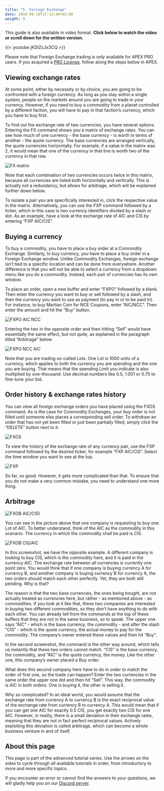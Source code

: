 ```yaml
---
title: "5. Foreign Exchange"
date: 2018-09-18T17:13:49+02:00
weight: 9
---
```


This guide is also available in video format. __Click below to watch the video or scroll down for the written version.__

{{< youtube jKDlZcJx3CQ >}}

Please note that Foreign Exchange trading is only available for APEX PRO users. If you acquired a [PRO License](https://prosperousuniverse.com/premium), follow along the steps below in APEX.

## Viewing exchange rates

At some point, either by necessity or by choice, you are going to be confronted with a foreign currency. As long as you stay within a single system, people on the markets around you are going to trade in your currency. However, if you need to buy a commodity from a planet controlled by a different faction, you will have to pay in that faction’s currency, which you have to buy first.

To find out the exchange rate of two currencies, you have several options. Entering the FX command shows you a matrix of exchange rates. You can see how much of one currency - the base currency - is worth in terms of another - the quote currency. The base currencies are arranged vertically, the quote currencies horizontally. For example, if a value in the matrix was 2, it would mean that one of the currency in that line is worth two of the currency in that row.

![FX matrix](fx-matrix.png)

Note that each combination of two currencies occurs twice in this matrix, because all currencies are listed both horizontally and vertically. This is actually not a redundancy, but allows for arbitrage, which will be explained further down below.

To isolate a pair you are specifically interested in, click the respective value in the matrix. Alternatively, you can use the FXP command followed by a ticker, which in this case is two currency identifiers divided by a slash or dot. As an example, have a look at the exchange rate of AIC and CIS by entering “FXP AIC/CIS”. 

## Buying a currency

To buy a commodity, you have to place a buy order at a Commodity Exchange. Similarly, to buy currency, you have to place a buy order in a Foreign Exchange window. Unlike Commodity Exchanges, foreign exchange isn’t tied to a specific location and can be done from everywhere. Another difference is that you will not be able to select a currency from a dropdown menu like you do a commodity. Instead, each pair of currencies has its own window.

To place an order, open a new buffer and enter “FXPO” followed by a blank. Then enter the currency you want to buy or sell followed by a slash, and then the currency you want to use as payment (to pay in or to be paid in). For instance, to buy Martian Coin for NCE Coupons, enter “AIC/NCC”. Then enter the amount and hit the “Buy” button.

![FXPO AIC NCC](fxpo-aic-ncc.png)

Entering the two in the opposite order and then hitting “Sell” would have essentially the same effect, but not _quite_, as explained in the paragraph titled “Arbitrage” below.

![FXPO NCC AIC](fxpo-ncc-aic.png)

Note that you are trading so-called Lots. One Lot is 1000 units of a currency, which applies to both the currency you are spending and the one you are buying. That means that the spending Limit you indicate is also multiplied by one-thousand. Use decimal numbers like 0.5, 1.001 or 0.75 to fine-tune your bid.

## Order history & exchange rates history

You can view all foreign exchange orders you have placed using the FXOS command. As is the case for Commodity Exchanges, your buy order is not filled until someone else places a corresponding sell order. To withdraw an order that has not yet been filled or just been partially filled, simply click the “DELETE” button next to it.

![FXOS](fxos.png)

To view the history of the exchange rate of any currency pair, use the FXP command followed by the desired ticker, for example “FXP AIC/CIS”. Select the time window you want to see at the top.

![FXP](fxp.png)

So far, so good. However, it gets more complicated than that. To ensure that you do not make a very common mistake, you need to understand one more thing.

## Arbitrage

![FXOB AIC/CIS)](fxob-aic-cis.png)

You can see in the picture above that one company is requesting to buy one Lot of AIC. To better understand, think of the AIC as the commodity in this scenario. The currency in which the commodity shall be paid is CIS.

![FXOB CIS/AIC](fxob-cis-aic.png)

In this screenshot, we have the opposite example. A different company is looking to buy CIS, which is the commodity here, and it is paid in the currency AIC. The exchange rate between all currencies is currently one point zero. You would think that if one company is buying currency A for currency B, and another company is buying currency B for currency A, the two orders should match each other perfectly. Yet, they are both still pending. Why is that?

The reason is that the two base currencies, the ones being bought, are not actually treated as currencies here, but rather - as mentioned above - as commodities. If you look at it like that, these two companies are interested in buying two different commodities, so they don’t have anything to do with each other. You can already tell from the commands at the top of these buffers that they are not in the same business, so to speak. The upper one says “AIC” - which is the base currency, the commodity - and after the slash “CIS” - which is the quote currency, the actual money to pay for the commodity. The company’s owner entered these values and then hit “Buy”.

In the second screenshot, the command is the other way around, which tells us instantly that these two orders cannot match. “CIS” is the base currency, the commodity, and “AIC” is the quote currency, the money. Like the other one, this company’s owner placed a Buy order.

What does this second company here have to do in order to match the order of first one, so the trade can happen? Enter the two currencies in the same order the upper one did and then hit “Sell”. This way, the commodity is AIC in both orders. One is buying it, the other is selling it.

Why so complicated? In an ideal world, you would assume that the exchange rate from currency A to currency B is the exact reciprocal value of the exchange rate from currency B to currency A. This would mean that if you can get one AIC for exactly 0.5 CIS, you get exactly two CIS for one AIC. However, in reality, there is a small deviation in their exchange rates, meaning that they are not in fact perfect reciprocal values. Actively exploiting this deviation is called arbitrage, which can become a whole business venture in and of itself.


## About this page

This page is part of the advanced tutorial series. Use the arrows on the sides to cycle through all available tutorials in order, from introductory to more and more specific topics.

If you encounter an error or cannot find the answers to your questions, we will gladly help you on our [Discord server](https://discordapp.com/invite/G7gj7PT).